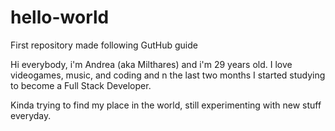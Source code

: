 # hello-world
First repository made following GutHub guide

Hi everybody, i'm Andrea (aka Milthares) and i'm 29 years old.
I love videogames, music, and coding and n the last two months I started studying to become a Full Stack Developer.

Kinda trying to find my place in the world, still experimenting with new stuff everyday.
